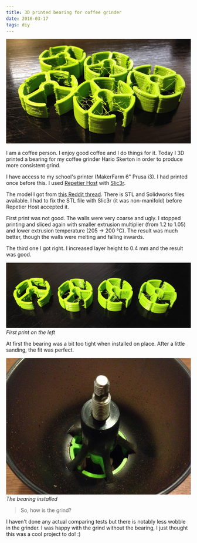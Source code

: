 ```yaml
---
title: 3D printed bearing for coffee grinder
date: 2016-03-17
tags: diy
---
```


![Printed bearings](3d-feature.jpg)

I am a coffee person. I enjoy good coffee and I do things for it. Today I 3D printed a bearing for my coffee grinder Hario Skerton in order to produce more consistent grind.

I have access to my school's printer (MakerFarm 6" Prusa i3). I had printed once before this. I used [Repetier Host](http://www.repetier.com) with [Slic3r](http://slic3r.org).

The model I got from [this Reddit thread](https://www.reddit.com/r/Coffee/comments/2s016o/got_tired_of_my_harios_inconsistent_grind_so_i_3d/). There is STL and Solidworks files available. I had to fix the STL file with Slic3r (it was non-manifold) before Repetier Host accepted it.

First print was not good. The walls were very coarse and ugly. I stopped printing and sliced again with smaller extrusion multiplier (from 1.2 to 1.05) and lower extrusion temperature (205 -> 200 °C). The result was much better, though the walls were melting and falling inwards.

The third one I got right. I increased layer height to 0.4 mm and the result was good.

![Printed bearings](3d-lineup.jpg)
_First print on the left_

At first the bearing was a bit too tight when installed on place. After a little sanding, the fit was perfect.

![The bearing installed](3d-result.jpg)
_The bearing installed_

> So, how is the grind?

I haven't done any actual comparing tests but there is notably less wobble in the grinder. I was happy with the grind without the bearing, I just thought this was a cool project to do! :)
